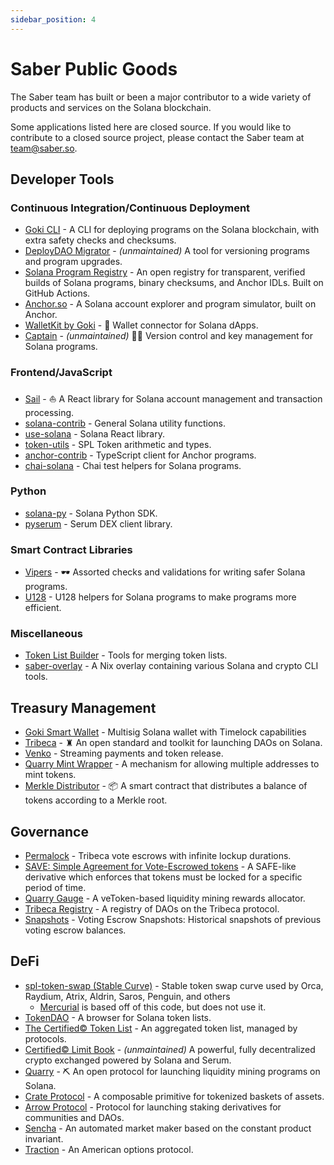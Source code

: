 ```yaml
---
sidebar_position: 4
---
```


# Saber Public Goods

The Saber team has built or been a major contributor to a wide variety of products and services on the Solana blockchain.

Some applications listed here are closed source. If you would like to contribute to a closed source project, please contact the Saber team at [team@saber.so](mailto:team@saber.so).

## Developer Tools

### Continuous Integration/Continuous Deployment

- [Goki CLI](https://github.com/GokiProtocol/goki-cli) - A CLI for deploying programs on the Solana blockchain, with extra safety checks and checksums.
- [DeployDAO Migrator](https://github.com/DeployDAO/migrator) - _(unmaintained)_ A tool for versioning programs and program upgrades.
- [Solana Program Registry](https://github.com/DeployDAO/solana-program-registry) - An open registry for transparent, verified builds of Solana programs, binary checksums, and Anchor IDLs. Built on GitHub Actions.
- [Anchor.so](https://anchor.so/) - A Solana account explorer and program simulator, built on Anchor.
- [WalletKit by Goki](https://github.com/GokiProtocol/walletkit) - 🔑 Wallet connector for Solana dApps.
- [Captain](https://github.com/saber-hq/captain) - _(unmaintained)_ 🧑‍✈ Version control and key management for Solana programs.

### Frontend/JavaScript

- [Sail](https://github.com/saber-hq/sail) - ⛵️ A React library for Solana account management and transaction processing.
- [solana-contrib](https://www.npmjs.com/package/@saberhq/solana-contrib) - General Solana utility functions.
- [use-solana](https://www.npmjs.com/package/@saberhq/use-solana) - Solana React library.
- [token-utils](https://www.npmjs.com/package/@saberhq/token-utils) - SPL Token arithmetic and types.
- [anchor-contrib](https://www.npmjs.com/package/@saberhq/anchor-contrib) - TypeScript client for Anchor programs.
- [chai-solana](https://www.npmjs.com/package/@saberhq/chai-solana) - Chai test helpers for Solana programs.

### Python

- [solana-py](https://github.com/michaelhly/solana-py) - Solana Python SDK.
- [pyserum](https://github.com/serum-community/pyserum) - Serum DEX client library.

### Smart Contract Libraries

- [Vipers](https://github.com/saber-hq/vipers) - 🕶 Assorted checks and validations for writing safer Solana programs.
- [U128](https://crates.io/crates/u128) - U128 helpers for Solana programs to make programs more efficient.

### Miscellaneous

- [Token List Builder](https://github.com/CLBExchange/token-list-builder) - Tools for merging token lists.
- [saber-overlay](https://github.com/saber-hq/saber-overlay) - A Nix overlay containing various Solana and crypto CLI tools.

## Treasury Management

- [Goki Smart Wallet](https://github.com/GokiProtocol/goki) - Multisig Solana wallet with Timelock capabilities
- [Tribeca](https://tribeca.so) - ♜ An open standard and toolkit for launching DAOs on Solana.
- [Venko](https://github.com/VenkoApp/venko) - Streaming payments and token release.
- [Quarry Mint Wrapper](https://github.com/QuarryProtocol/quarry/tree/master/programs/quarry-mint-wrapper) - A mechanism for allowing multiple addresses to mint tokens.
- [Merkle Distributor](https://github.com/saber-hq/merkle-distributor) - 📦 A smart contract that distributes a balance of tokens according to a Merkle root.

## Governance

- [Permalock](https://github.com/TribecaHQ/permalock) - Tribeca vote escrows with infinite lockup durations.
- [SAVE: Simple Agreement for Vote-Escrowed tokens](https://github.com/TribecaHQ/save) - A SAFE-like derivative which enforces that tokens must be locked for a specific period of time.
- [Quarry Gauge](https://github.com/QuarryProtocol/gauge) - A veToken-based liquidity mining rewards allocator.
- [Tribeca Registry](https://github.com/TribecaHQ/tribeca-registry) - A registry of DAOs on the Tribeca protocol.
- [Snapshots](https://github.com/saber-hq/snapshots) - Voting Escrow Snapshots: Historical snapshots of previous voting escrow balances.

## DeFi

- [spl-token-swap (Stable Curve)](https://github.com/solana-labs/solana-program-library/blob/master/token-swap/program/src/curve/stable.rs) - Stable token swap curve used by Orca, Raydium, Atrix, Aldrin, Saros, Penguin, and others
  - [Mercurial](https://mercurial.finance) is based off of this code, but does not use it.
- [TokenDAO](https://tokendao.so/) - A browser for Solana token lists.
- [The Certified© Token List](https://github.com/clbexchange/certified-token-list) - An aggregated token list, managed by protocols.
- [Certified© Limit Book](https://clb.exchange) - _(unmaintained)_ A powerful, fully decentralized crypto exchanged powered by Solana and Serum.
- [Quarry](https://github.com/QuarryProtocol/quarry) - ⛏ An open protocol for launching liquidity mining programs on Solana.
- [Crate Protocol](https://crate.so/) - A composable primitive for tokenized baskets of assets.
- [Arrow Protocol](https://github.com/ArrowProtocol/arrow) - Protocol for launching staking derivatives for communities and DAOs.
- [Sencha](https://sencha.so/) - An automated market maker based on the constant product invariant.
- [Traction](https://github.com/TractionDAO/traction) - An American options protocol.
